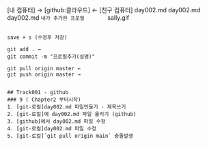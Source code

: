 [내 컴퓨터]              → [github:클라우드]            ← [친구 컴퓨터]
day002.md                    day002.md                  day002.md
```내가 추가한 프로필       ```
sally.gif    
```

save + s (수정후 저장)

git add . →
git commit -m "프로필추가(설명)"

git pull origin master ←
git push origin master →


## Track001 - github
### 9 ( Chapter2 부터시작)
1. [git-로컬]day002.md 파일만들기 - 제목쓰기
2. [git-로컬]에 day002.md 파일 올리기 (github)
3. [github]에서 day002.md 파일 수정
4. [git-로컬]day002.md 파일 수정
5. [git-로컬]`git pull origin main` 충돌발생